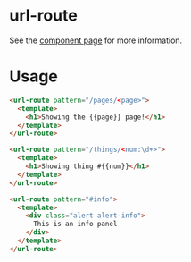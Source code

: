 url-route
================


See the [component page](http://codemix.github.io/url-route) for more information.


# Usage



```html
<url-route pattern="/pages/<page>">
  <template>
    <h1>Showing the {{page}} page!</h1>
  </template>
</url-route>
```

```html
<url-route pattern="/things/<num:\d+>">
  <template>
    <h1>Showing thing #{{num}}</h1>
  </template>
</url-route>
```

```html
<url-route pattern="#info">
  <template>
    <div class="alert alert-info">
      This is an info panel
    </div>
  </template>
</url-route>
```